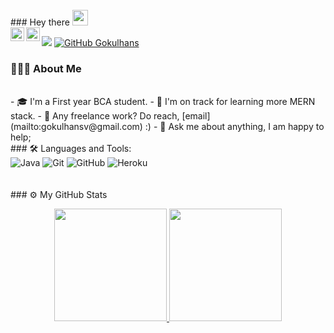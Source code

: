 <br>
### Hey there <img src="https://media.giphy.com/media/hvRJCLFzcasrR4ia7z/giphy.gif" width="25px">
<br>

<a href="https://twitter.com/gokulhansv">
  <img align="left" alt="Adith | Twitter" width="22px" src="https://raw.githubusercontent.com/peterthehan/peterthehan/master/assets/twitter.svg" />
</a>

<a href="https://www.linkedin.com/in/gokulhansv">
  <img align="left" alt="Adith's LinkedIN" width="22px" src="https://raw.githubusercontent.com/peterthehan/peterthehan/master/assets/linkedin.svg" />
</a>

![](https://visitor-badge.glitch.me/badge?page_id=gokulhans.gokulhans)
[![GitHub Gokulhans](https://img.shields.io/github/followers/gokulhans?label=follow&style=social)](https://github.com/gokulhans)&nbsp;


### 👨🏻‍💻 About Me
<br>
- 🎓  I'm a First year BCA student.
- 🌱  I'm on track for learning more MERN stack.
- 💼 Any freelance work? Do reach, [email](mailto:gokulhansv@gmail.com) :)
- 💬 Ask me about anything, I am happy to help;
<br>
### 🛠 Languages and Tools:  
<br>
<img alt="Java" src="https://img.shields.io/badge/java-%23ED8B00.svg?style=for-the-badge&logo=java&logoColor=white"/>
<img alt="Git" src="https://img.shields.io/badge/git-%23F05033.svg?style=for-the-badge&logo=git&logoColor=white"/>
<img alt="GitHub" src="https://img.shields.io/badge/github-%23121011.svg?style=for-the-badge&logo=github&logoColor=white"/>
<img alt="Heroku" src="https://img.shields.io/badge/heroku-%23430098.svg?style=for-the-badge&logo=heroku&logoColor=white"/>
<br>
<br>
<br>
### ⚙️ My GitHub Stats
<br>
<p align="center">
<a href="https://github.com/gokulhans">
  <img height="180em" src="https://github-readme-stats-eight-theta.vercel.app/api?username=gokulhans&show_icons=true&include_all_commits=true&count_private=true&bg_color=333399,833ab4,c13584,f77737&title_color=fff&text_color=fff&icon_color=fff"/>
  <img height="180em" src="https://github-readme-stats-eight-theta.vercel.app/api/top-langs/?username=gokulhans&layout=compact&langs_count=8&bg_color=333399,833ab4,c13584,f77737&title_color=fff&text_color=fff&icon_color=fff"/>
</a>
</p>

